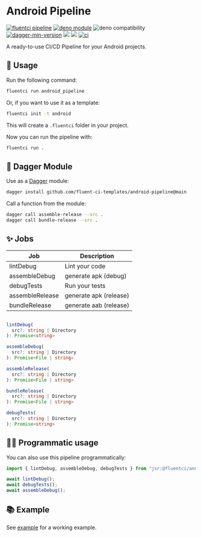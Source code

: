 # Android Pipeline

[![fluentci pipeline](https://shield.fluentci.io/x/android_pipeline)](https://pkg.fluentci.io/android_pipeline)
[![deno module](https://shield.deno.dev/x/android_pipeline)](https://deno.land/x/android_pipeline)
![deno compatibility](https://shield.deno.dev/deno/^1.41)
[![dagger-min-version](https://shield.fluentci.io/dagger/v0.11.7)](https://dagger.io)
[![](https://jsr.io/badges/@fluentci/android)](https://jsr.io/@fluentci/android)
[![](https://img.shields.io/codecov/c/gh/fluent-ci-templates/android-pipeline)](https://codecov.io/gh/fluent-ci-templates/android-pipeline)
[![ci](https://github.com/fluent-ci-templates/android-pipeline/actions/workflows/ci.yml/badge.svg)](https://github.com/fluent-ci-templates/android-pipeline/actions/workflows/ci.yml)


A ready-to-use CI/CD Pipeline for your Android projects.

## 🚀 Usage

Run the following command:

```bash
fluentci run android_pipeline
```

Or, if you want to use it as a template:

```bash
fluentci init -t android
```

This will create a `.fluentci` folder in your project.

Now you can run the pipeline with:

```bash
fluentci run .
```

## 🧩 Dagger Module

Use as a [Dagger](https://dagger.io) module:

```bash
dagger install github.com/fluent-ci-templates/android-pipeline@main
```

Call a function from the module:

```bash
dagger call assemble-release --src .
dagger call bundle-release --src .
```

## ✨ Jobs

| Job            | Description           |
| -------------- | --------------------- |
| lintDebug      | Lint your code        |
| assembleDebug  | generate apk (debug)  |
| debugTests     | Run your tests        |
| assembleRelease| generate apk (release)|
| bundleRelease  | generate aab (release)|

```typescript

lintDebug(
  src?: string | Directory
): Promise<string>

assembleDebug(
  src?: string | Directory
): Promise<File | string>

assembleRelease(
  src?: string | Directory
): Promise<File | string>

bundleRelease(
  src?: string | Directory
): Promise<File | string>

debugTests(
  src?: string | Directory
): Promise<string>
```

## 👨‍💻 Programmatic usage

You can also use this pipeline programmatically:

```ts
import { lintDebug, assembleDebug, debugTests } from "jsr:@fluentci/android";

await lintDebug();
await debugTests();
await assembleDebug();
```

## 📚 Example

See [example](https://github.com/fluent-ci-templates/android-pipeline/tree/main/example) for a working example.